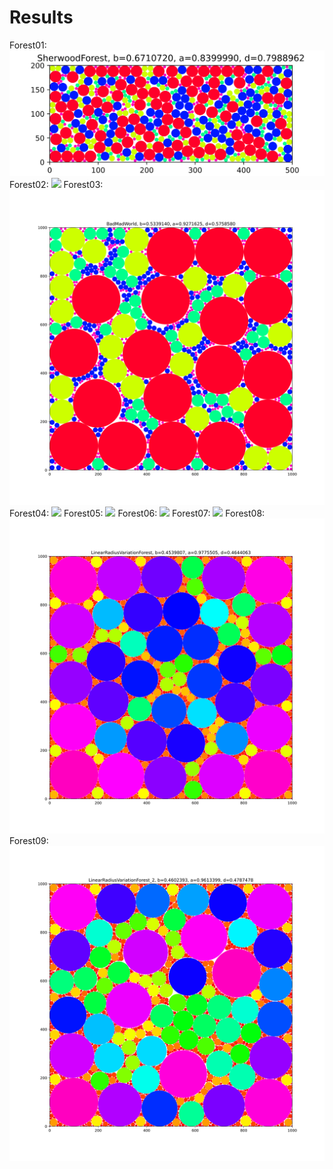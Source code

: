 # Results

Forest01: ![](./plots/forest01.svg)
Forest02: ![](./plots/forest02.svg)
Forest03: ![](./plots/forest03.svg)
Forest04: ![](./plots/forest04.svg)
Forest05: ![](./plots/forest05.svg)
Forest06: ![](./plots/forest06.svg)
Forest07: ![](./plots/forest07.svg)
Forest08: ![](./plots/forest08.svg)
Forest09: ![](./plots/forest09.svg)
